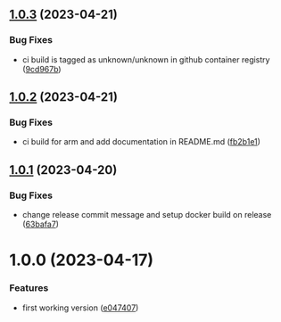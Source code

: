 ## [1.0.3](https://github.com/DreamyProtect/streamer-helper/compare/v1.0.2...v1.0.3) (2023-04-21)


### Bug Fixes

* ci build is tagged as unknown/unknown in github container registry ([9cd967b](https://github.com/DreamyProtect/streamer-helper/commit/9cd967b9bfc5891a6a7808e2375f7fdaefdc05cf))

## [1.0.2](https://github.com/DreamyProtect/streamer-helper/compare/v1.0.1...v1.0.2) (2023-04-21)


### Bug Fixes

* ci build for arm and add documentation in README.md ([fb2b1e1](https://github.com/DreamyProtect/streamer-helper/commit/fb2b1e10fbeeb79122a79d4d38fcc8525730c8f8))

## [1.0.1](https://github.com/DreamyProtect/streamer-helper/compare/v1.0.0...v1.0.1) (2023-04-20)


### Bug Fixes

* change release commit message and setup docker build on release ([63bafa7](https://github.com/DreamyProtect/streamer-helper/commit/63bafa71c1008acee05229a36a308a36931fcdee))

# 1.0.0 (2023-04-17)


### Features

* first working version ([e047407](https://github.com/DreamyProtect/streamer-helper/commit/e047407d8943920548b10e5b752bd59ca0d4eb90))
